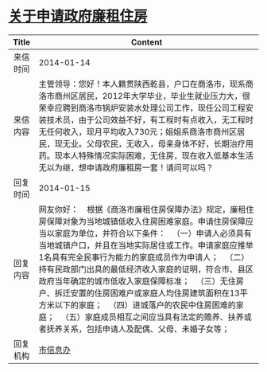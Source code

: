 # <a href="http://www.shangluo.gov.cn/zmhd/ldxxxx.jsp?urltype=leadermail.LeaderMailContentUrl&wbtreeid=1112&leadermailid=2236">关于申请政府廉租住房</a>
| Title |                                                                                                                                                      Content                                                                                                                                                      |
|:-----:|-------------------------------------------------------------------------------------------------------------------------------------------------------------------------------------------------------------------------------------------------------------------------------------------------------------------|
| 来信时间  | 2014-01-14                                                                                                                                                                                                                                                                                                        |
| 来信内容  | 主管领导：您好！本人籍贯陕西乾县，户口在商洛市，现系商洛市商州区居民，2012年大学毕业，毕业生就业压力大，很荣幸应聘到商洛市锅炉安装水处理公司工作，现任公司工程安装技术员，由于公司效益不好，有工程时有点收入，无工程时无任何收入，现月平均收入730元；姐姐系商洛市商州区居民，现无业。父母农民，无收入，母亲身体不好，长期治疗用药。现本人特殊情况实际困难，无住房，现在收入低基本生活无以为继，想申请政府廉租房一套！请问可以吗？                                                                                              |
| 回复时间  | 2014-01-15                                                                                                                                                                                                                                                                                                        |
| 回复内容  | 网友你好：    根据《商洛市廉租住房保障办法》规定，廉租住房保障对象为当地城镇低收入住房困难家庭。申请住房保障应当以家庭为单位，并符合以下条件：   （一）申请人必须具有当地城镇户口，并且在当地实际居住或工作。申请家庭应推举1名具有完全民事行为能力的家庭成员作为申请人；   （二）持有民政部门出具的最低经济收入家庭的证明，符合市、县区政府当年确定的城市低收入家庭保障标准；   （三）无住房户、拆迁安置的住房困难户或家庭人均住房建筑面积在13平方米以下的家庭；   （四）进城落户的农民中住房困难的家庭；   （五）家庭成员相互之间应当具有法定的赡养、扶养或者抚养关系，包括申请人及配偶、父母、未婚子女等； |
| 回复机构  | <a href="../../categories/agencies/市信息办.md">市信息办</a>                                                                                                                                                                                                                                                                |